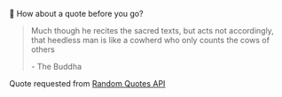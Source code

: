 📣 How about a quote before you go?

> Much though he recites the sacred texts, but acts not accordingly, that heedless man is like a cowherd who only counts the cows of others
>
> <p>- The Buddha</p>

Quote requested from [Random Quotes API](https://github.com/lukePeavey/quotable)
